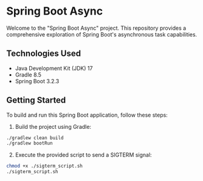 # Spring Boot Async

Welcome to the "Spring Boot Async" project. This repository provides a comprehensive exploration of Spring Boot's asynchronous task capabilities.

## Technologies Used

- Java Development Kit (JDK) 17
- Gradle 8.5
- Spring Boot 3.2.3

## Getting Started
To build and run this Spring Boot application, follow these steps:

1. Build the project using Gradle:
```bash
./gradlew clean build
./gradlew bootRun
```

2. Execute the provided script to send a SIGTERM signal:
```bash
chmod +x ./sigterm_script.sh
./sigterm_script.sh
```

<br>
